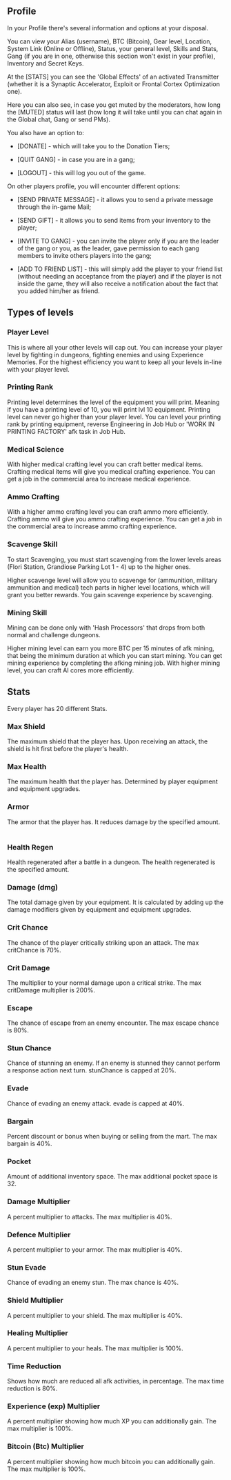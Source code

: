## Profile
In your Profile there's several information and options at your disposal.

You can view your Alias (username), BTC (Bitcoin), Gear level, Location, System Link (Online or Offline), Status, your general level, Skills and Stats, Gang (if you are in one, otherwise this section won't exist in your profile), Inventory and Secret Keys.

At the [STATS] you can see the 'Global Effects' of an activated Transmitter (whether it is a Synaptic Accelerator, Exploit or Frontal Cortex Optimization one).

Here you can also see, in case you get muted by the moderators, how long the [MUTED] status will last (how long it will take until you can chat again in the Global chat, Gang or send PMs).

You also have an option to:

- [DONATE] - which will take you to the Donation Tiers;

- [QUIT GANG] - in case you are in a gang;

- [LOGOUT] - this will log you out of the game.

On other players profile, you will encounter different options:
- [SEND PRIVATE MESSAGE] - it allows you to send a private message through the in-game Mail;

- [SEND GIFT] - it allows you to send items from your inventory to the player;

- [INVITE TO GANG] - you can invite the player only if you are the leader of the gang or you, as the leader, gave permission to each gang members to invite others players into the gang;

- [ADD TO FRIEND LIST] - this will simply add the player to your friend list (without needing an acceptance from the player) and if the player is not inside the game, they will also receive a notification about the fact that you added him/her as friend.

## Types of levels

### Player Level

This is where all your other levels will cap out. You can increase your player level by fighting in dungeons, fighting enemies and using Experience Memories. For the highest efficiency you want to keep all your levels in-line with your player level.

### Printing Rank

Printing level determines the level of the equipment you will print. Meaning if you have a printing level of 10, you will print lvl 10 equipment. Printing level can never go higher than your player level. You can level your printing rank by printing equipment, reverse Engineering in Job Hub or 'WORK IN PRINTING FACTORY' afk task in Job Hub. 

### Medical Science

With higher medical crafting level you can craft better medical items. Crafting medical items will give you medical crafting experience. You can get a job in the commercial area to increase medical experience.

### Ammo Crafting

With a higher ammo crafting level you can craft ammo more efficiently. Crafting ammo will give you ammo crafting experience. You can get a job in the commercial area to increase ammo crafting experience.

### Scavenge Skill

To start Scavenging, you must start scavenging from the lower levels areas (Flori Station, Grandiose Parking Lot 1 - 4) up to the higher ones. 

Higher scavenge level will allow you to scavenge for (ammunition, military ammunition and medical) tech parts in higher level locations, which will grant you better rewards. You gain scavenge experience by scavenging.

### Mining Skill

Mining can be done only with 'Hash Processors' that drops from both normal and challenge dungeons.

Higher mining level can earn you more BTC per 15 minutes of afk mining, that being the minimum duration at which you can start mining. You can get mining experience by completing the afking mining job. With higher mining level, you can craft AI cores more efficiently.

## Stats

Every player has 20 different Stats.  

### Max Shield
The maximum shield that the player has. Upon receiving an attack, the shield is hit first before the player's health.  
  
### Max Health
The maximum health that the player has. Determined by player equipment and equipment upgrades.  
  
### Armor
The armor that the player has. It reduces damage by the specified amount.  
  
### Health Regen
Health regenerated after a battle in a dungeon. The health regenerated is the specified amount.  
   
### Damage (dmg)
The total damage given by your equipment. It is calculated by adding up the damage modifiers given by equipment and equipment upgrades.  
  
### Crit Chance
The chance of the player critically striking upon an attack. The max critChance is 70%.  
  
### Crit Damage
The multiplier to your normal damage upon a critical strike. The max critDamage multiplier is 200%.  
  
### Escape
The chance of escape from an enemy encounter. The max escape chance is 80%.  
  
### Stun Chance
Chance of stunning an enemy. If an enemy is stunned they cannot perform a response action next turn. stunChance is capped at 20%.  
  
### Evade
Chance of evading an enemy attack. evade is capped at 40%.  
  
### Bargain
Percent discount or bonus when buying or selling from the mart. The max bargain is 40%.  
  
### Pocket
Amount of additional inventory space. The max additional pocket space is 32.  
  
### Damage Multiplier
A percent multiplier to attacks. The max multiplier is 40%.  
  
### Defence Multiplier
A percent multiplier to your armor. The max multiplier is 40%.  
  
### Stun Evade
Chance of evading an enemy stun. The max chance is 40%.  
  
### Shield Multiplier
A percent multiplier to your shield. The max multiplier is 40%.  

### Healing Multiplier
A percent multiplier to your heals. The max multiplier is 100%.

### Time Reduction
Shows how much are reduced all afk activities, in percentage. The max time reduction is 80%.

### Experience (exp) Multiplier
A percent multiplier showing how much XP you can additionally gain. The max multiplier is 100%.

### Bitcoin (Btc) Multiplier
A percent multiplier showing how much bitcoin you can additionally gain. The max multiplier is 100%.
